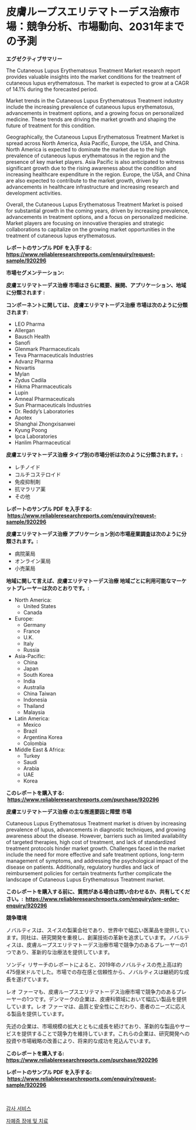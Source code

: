 <p><h1>皮膚ループスエリテマトーデス治療市場：競争分析、市場動向、2031年までの予測</h1></p><p><strong>エグゼクティブサマリー</strong></p>
<p><p>The Cutaneous Lupus Erythematosus Treatment Market research report provides valuable insights into the market conditions for the treatment of cutaneous lupus erythematosus. The market is expected to grow at a CAGR of 14.1% during the forecasted period. </p><p>Market trends in the Cutaneous Lupus Erythematosus Treatment industry include the increasing prevalence of cutaneous lupus erythematosus, advancements in treatment options, and a growing focus on personalized medicine. These trends are driving the market growth and shaping the future of treatment for this condition.</p><p>Geographically, the Cutaneous Lupus Erythematosus Treatment Market is spread across North America, Asia Pacific, Europe, the USA, and China. North America is expected to dominate the market due to the high prevalence of cutaneous lupus erythematosus in the region and the presence of key market players. Asia Pacific is also anticipated to witness significant growth due to the rising awareness about the condition and increasing healthcare expenditure in the region. Europe, the USA, and China are also expected to contribute to the market growth, driven by advancements in healthcare infrastructure and increasing research and development activities.</p><p>Overall, the Cutaneous Lupus Erythematosus Treatment Market is poised for substantial growth in the coming years, driven by increasing prevalence, advancements in treatment options, and a focus on personalized medicine. Market players are focusing on innovative therapies and strategic collaborations to capitalize on the growing market opportunities in the treatment of cutaneous lupus erythematosus.</p></p>
<p><strong>レポートのサンプル PDF を入手する: <a href="https://www.reliableresearchreports.com/enquiry/request-sample/920296">https://www.reliableresearchreports.com/enquiry/request-sample/920296</a></strong></p>
<p><strong>市場セグメンテーション:</strong></p>
<p><strong> 皮膚エリテマトーデス治療 市場はさらに概要、展開、アプリケーション、地域に分類されます :</strong></p>
<p><strong>コンポーネントに関しては、 皮膚エリテマトーデス治療 市場は次のように分類されます: &nbsp;</strong></p>
<p><ul><li>LEO Pharma</li><li>Allergan</li><li>Bausch Health</li><li>Sanofi</li><li>Glenmark Pharmaceuticals</li><li>Teva Pharmaceuticals Industries</li><li>Advanz Pharma</li><li>Novartis</li><li>Mylan</li><li>Zydus Cadila</li><li>Hikma Pharmaceuticals</li><li>Lupin</li><li>Amneal Pharmaceuticals</li><li>Sun Pharmaceuticals Industries</li><li>Dr. Reddy’s Laboratories</li><li>Apotex</li><li>Shanghai Zhongxisanwei</li><li>Kyung Poong</li><li>Ipca Laboratories</li><li>Hanlim Pharmaceutical</li></ul></p>
<p><strong> 皮膚エリテマトーデス治療 タイプ別の市場分析は次のように分類されます。:</strong></p>
<p><ul><li>レチノイド</li><li>コルチコステロイド</li><li>免疫抑制剤</li><li>抗マラリア薬</li><li>その他</li></ul></p>
<p><strong>レポートのサンプル PDF を入手する: &nbsp;<a href="https://www.reliableresearchreports.com/enquiry/request-sample/920296">https://www.reliableresearchreports.com/enquiry/request-sample/920296</a></strong></p>
<p><strong> 皮膚エリテマトーデス治療 アプリケーション別の市場産業調査は次のように分類されます。:</strong></p>
<p><ul><li>病院薬局</li><li>オンライン薬局</li><li>小売薬局</li></ul></p>
<p><strong>地域に関して言えば、皮膚エリテマトーデス治療 地域ごとに利用可能なマーケットプレーヤーは次のとおりです。:</strong></p>
<p><ul>
    <li>
        North America:
        <ul>
            <li>United States</li>
            <li>Canada</li>
        </ul>
    </li>
    <li>
        Europe:
        <ul>
            <li>Germany</li>
            <li>France</li>
            <li>U.K.</li>
            <li>Italy</li>
            <li>Russia</li>
        </ul>
    </li>
    <li>
        Asia-Pacific:
        <ul>
            <li>China</li>
            <li>Japan</li>
            <li>South Korea</li>
            <li>India</li>
            <li>Australia</li>
            <li>China Taiwan</li>
            <li>Indonesia</li>
            <li>Thailand</li>
            <li>Malaysia</li>
        </ul>
    </li>
    <li>
        Latin America:
        <ul>
            <li>Mexico</li>
            <li>Brazil</li>
            <li>Argentina Korea</li>
            <li>Colombia</li>
        </ul>
    </li>
    <li>
        Middle East & Africa:
        <ul>
            <li>Turkey</li>
            <li>Saudi</li>
            <li>Arabia</li>
            <li>UAE</li>
            <li>Korea</li>
        </ul>
    </li>
    </ul></p>
<p><strong>このレポートを購入する: &nbsp;<a href="https://www.reliableresearchreports.com/purchase/920296">https://www.reliableresearchreports.com/purchase/920296</a></strong></p>
<p><strong>皮膚エリテマトーデス治療 の主な推進要因と障壁 市場</strong></p>
<p><p>Cutaneous Lupus Erythematosus Treatment market is driven by increasing prevalence of lupus, advancements in diagnostic techniques, and growing awareness about the disease. However, barriers such as limited availability of targeted therapies, high cost of treatment, and lack of standardized treatment protocols hinder market growth. Challenges faced in the market include the need for more effective and safe treatment options, long-term management of symptoms, and addressing the psychological impact of the disease on patients. Additionally, regulatory hurdles and lack of reimbursement policies for certain treatments further complicate the landscape of Cutaneous Lupus Erythematosus Treatment market.</p></p>
<p><strong>このレポートを購入する前に、質問がある場合は問い合わせるか、共有してください。:&nbsp; <a href="https://www.reliableresearchreports.com/enquiry/pre-order-enquiry/920296">https://www.reliableresearchreports.com/enquiry/pre-order-enquiry/920296</a></strong></p>
<p><strong>競争環境</strong></p>
<p><p>ノバルティスは、スイスの製薬会社であり、世界中で幅広い医薬品を提供しています。同社は、研究開発を重視し、創薬技術の革新を追求しています。ノバルティスは、皮膚ループスエリテマトーデス治療市場で競争力のあるプレーヤーの1つであり、革新的な治療法を提供しています。</p><p>ソンディ リサーチのレポートによると、2019年のノバルティスの売上高は約475億米ドルでした。市場での存在感と信頼性から、ノバルティスは継続的な成長を遂げています。</p><p>レオ ファーマも、皮膚ループスエリテマトーデス治療市場で競争力のあるプレーヤーの1つです。デンマークの企業は、皮膚科領域において幅広い製品を提供しています。レオ ファーマは、品質と安全性にこだわり、患者のニーズに応える製品を提供しています。</p><p>先述の企業は、市場規模の拡大とともに成長を続けており、革新的な製品やサービスを提供することで競争力を維持しています。これらの企業は、研究開発への投資や市場戦略の改善により、将来的な成功を見込んでいます。</p></p>
<p><strong>このレポートを購入する: &nbsp; <a href="https://www.reliableresearchreports.com/purchase/920296">https://www.reliableresearchreports.com/purchase/920296</a></strong></p>
<p><strong>レポートのサンプル PDF を入手する: &nbsp;<a href="https://www.reliableresearchreports.com/enquiry/request-sample/920296">https://www.reliableresearchreports.com/enquiry/request-sample/920296</a></strong><strong></strong></p>
<p>&nbsp;</p>
<p><p><a href="https://github.com/vs2869dizt0/Market-Research-Report-List-1/blob/main/1345691183093.md">감사 서비스</a></p><p><a href="https://github.com/sougarounis/Market-Research-Report-List-2/blob/main/9176004183092.md">자폐증 장애 및 치료</a></p></p>